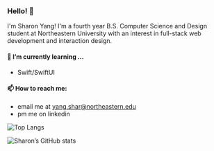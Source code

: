 ### Hello! 👋
I'm Sharon Yang! I'm a fourth year B.S. Computer Science and Design student at Northeastern University with an interest in full-stack web development and interaction design. 

####  🌱 I’m currently learning ...
  - Swift/SwiftUI
 
####  📫 How to reach me: 
- email me at yang.shar@northeastern.edu
- pm me on linkedin

![Top Langs](https://github-readme-stats.vercel.app/api/top-langs/?username=sharonyang16&layout=compact&theme=calm)

![Sharon’s GitHub stats](https://github-readme-stats.vercel.app/api?username=sharonyang16&theme=calm&show_icons=true)

<!--
**sharonyang16/sharonyang16** is a ✨ _special_ ✨ repository because its `README.md` (this file) appears on your GitHub profile.

Here are some ideas to get you started:

- 🔭 I’m currently working on ...
- 🌱 I’m currently learning ...
- 👯 I’m looking to collaborate on ...
- 🤔 I’m looking for help with ...
- 💬 Ask me about ...
- 📫 How to reach me: ...
- 😄 Pronouns: ...
- ⚡ Fun fact: ...
-->

